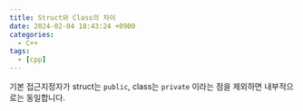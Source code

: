 ```yaml
--- 
title: Struct와 Class의 차이
date: 2024-02-04 18:43:24 +0900 
categories: 
  - C++
tags: 
  - [cpp]
--- 
```


기본 접근지정자가 struct는 `public`, class는 `private` 이라는 점을 제외하면 내부적으로는 동일합니다.
